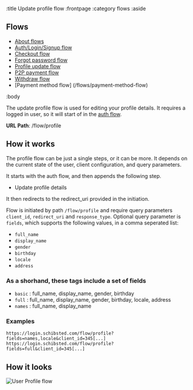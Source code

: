 :title Update profile flow
:frontpage
:category flows
:aside
## Flows
- [About flows](/flows/flows/)
- [Auth/Login/Signup flow](/flows/auth-flow/)
- [Checkout flow](/flows/checkout-flow/)
- [Forgot password flow](/flows/password-flow/)
- [Profile update flow](/flows/profile-update-flow/)
- [P2P payment flow](/flows/p2p-checkout-flow/)
- [Withdraw flow](/flows/withdraw-checkout-flow/)
- [Payment method flow] (/flows/payment-method-flow)

:body

The update profile flow is used for editing your profile details. It requires a logged in user, so it will start of in the [auth flow](/flows/auth-flow/).

**URL Path**: /flow/profile

## How it works

The profile flow can be just a single steps, or it can be more. It depends on the current state of the user, client configuration, and query parameters.

It starts with the auth flow, and then appends the following step.

* Update profile details

It then redirects to the redirect_uri provided in the initiation.

Flow is initiated by path `/flow/profile` and require query parameters `client_id`, `redirect_uri` and `response_type`.
Optional query parameter is `fields`, which supports the following values, in a comma seperated list:

 * `full_name`
 * `display_name`
 * `gender`
 * `birthday`
 * `locale`
 * `address`

### As a shorhand, these tags include a set of fields

 * `basic` :  full_name, display_name, gender, birthday
 * `full` : full_name, display_name, gender, birthday, locale, address
 * `names` :  full_name, display_name

### Examples

`https://login.schibsted.com/flow/profile?fields=names,locale&client_id=345[...]`
`https://login.schibsted.com/flow/profile?fields=full&client_id=345[...]`

## How it looks

![User Profile flow](/images/user-profile-update-flow.png)
